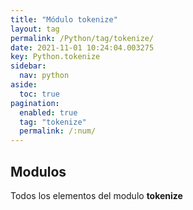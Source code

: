 ```yaml
---
title: "Módulo tokenize"
layout: tag
permalink: /Python/tag/tokenize/
date: 2021-11-01 10:24:04.003275
key: Python.tokenize
sidebar: 
  nav: python
aside: 
  toc: true
pagination: 
  enabled: true
  tag: "tokenize"
  permalink: /:num/
---
```


<h2>Modulos</h2>
Todos los elementos del modulo <strong>tokenize</strong>

